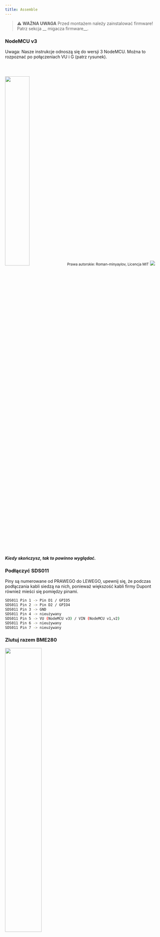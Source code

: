 ```yaml
---
title: Assemble
---
```


> ⚠️ **WAŻNA UWAGA**
Przed montażem należy zainstalować firmware!
Patrz sekcja __ migacza firmware__.

### NodeMCU v3
Uwaga: Nasze instrukcje odnoszą się do wersji 3 NodeMCU. Można to rozpoznać po połączeniach VU i G (patrz rysunek). 

<img src="../docs/airrohr/airrohr-wiring-sds011-bme280.jpg" style="width:40%; margin-top: 3em" loading="lazy"/>
<small>Prawa autorskie: Roman-minyaylov, Licencja MIT</small>


<img src="../docs/airrohr/nodemcu-v3-bme280.jpeg" style="margin-top: 1em" loading="lazy"/>

##### Kiedy skończysz, tak to powinno wyglądać.


### Podłączyć SDS011
Piny są numerowane od PRAWEGO do LEWEGO, upewnij się, że podczas podłączania kabli siedzą na nich, ponieważ większość kabli firmy Dupont również mieści się pomiędzy pinami.

```bash
SDS011 Pin 1 -> Pin D1 / GPIO5
SDS011 Pin 2 -> Pin D2 / GPIO4
SDS011 Pin 3 -> GND
SDS011 Pin 4 -> nieużywany
SDS011 Pin 5 -> VU (NodeMCU v3) / VIN (NodeMCU v1,v2)
SDS011 Pin 6 -> nieużywany
SDS011 Pin 7 -> nieużywany
```

### Zlutuj razem BME280
<img src="../docs/airrohr/solder-a-bme-280.jpeg" style="width:49%; padding-right: 0.5em" class="items-center" loading="lazy"/>
<img src="../docs/airrohr/solder-bme-280.jpeg" style="width:49%;" loading="lazy"/>

Połącz nagłówek pinów z płytką BME280. Przylutuj go od tyłu. Szczeliny pomiędzy pinami są bardzo małe, więc należy być cierpliwym i ostrożnym.  

Sztuczka polega na przylutowaniu końcówki lutownicy do bolca, podgrzaniu go trochę, a następnie lekkim nałożeniu lutu.  



### Podłączyć BME280
Sworznie są numerowane od LEWEGO do PRAWEGO.

```bash
VIN -> Pin 3V3 (3.3V)
GND-> GND/G
SDA -> PIN D3
SCL -> Pin D4
```

### Związać wszystko razem

 ##### Wiązanie NodeMCU i SDS011 razem
<img src="../docs/airrohr/tie air-quality-sensor-together.jpeg" loading="lazy"/>
Do połączenia NodeMCU (ESP8266) z czujnikiem SDS011 należy użyć opaski kablowej, tak aby antena Wifi była skierowana z dala od czujnika.

 ##### Podłączenie rury elastycznej
 <img src="../docs/airrohr/sds011-with-tube.jpeg" style="width:49%; padding-right: 0.5em" loading="lazy"/>
 <img src="../docs/airrohr/bme280-tied-to-tube.jpeg" style="width:49%;" loading="lazy"/>
 
* podłącz elastyczną rurkę do czujnika SDS011
* Użyj innej opaski kablowej do przymocowania czujnika temperatury BME280 do rurki
* Przepuść kabel USB przez tubę. Zamontować SDS011 z modułem NodeMCU skierowanym do góry i wentylatorem skierowanym do dołu.

 
 ##### Wsuń czujnik do rury
* Wepchnij części do rury, żeby się zacięły w środku
* Kabel USB, giętka rurka i BME280 powinny wychodzić z końca rurki
* Wepchnij drugą rurę na pierwszą.

<img src="../docs/airrohr/sds011-jammed-into-tube.jpeg" loading="lazy"/>

 ##### Wykończenie
* Umieść czujnik temperatury na rurze elastycznej, tak aby znajdował się na jej krawędzi.
* Odetnij rurę elastyczną na końcu rury
* Opcjonalnie: można zakryć otwarte końce rurki delikatną siatką. Tak więc powietrze może cyrkulować, ale owady pozostają na zewnątrz
 
<img src="../docs/airrohr/position-bme280.jpeg" loading="lazy"/>
